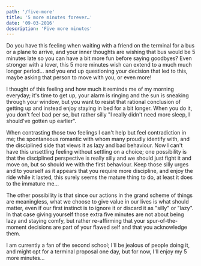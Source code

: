 ```yaml
---
path: '/five-more'
title: '5 more minutes forever…'
date: '09-03-2016'
description: 'Five more minutes'
---
```


Do you have this feeling when waiting with a friend on the terminal for a bus or a plane to arrive, and your inner thoughts are wishing that bus would be 5 minutes late so you can have a bit more fun before saying goodbyes? Even stronger with a lover, this 5 more minutes wish can extend to a much much longer period… and you end up questioning your decision that led to this, maybe asking that person to move with you, or even more!

I thought of this feeling and how much it reminds me of my morning everyday; it's time to get up, your alarm is ringing and the sun is sneaking through your window, but you want to resist that rational conclusion of getting up and instead enjoy staying in bed for a bit longer. When you do it, you don't feel bad per se, but rather silly "I really didn't need more sleep, I should've gotten up earlier".

When contrasting those two feelings I can't help but feel contradiction in me; the spontaneous romantic with whom many proudly identify with, and the disciplined side that views it as lazy and bad behaviour.
Now I can't have this unsettling feeling without settling on a choice; one possibility is that the disciplined perspective is really silly and we should just fight it and move on, but so should we with the first behaviour. Keep those silly urges and to yourself as it appears that you require more discipline, and enjoy the ride while it lasted, this surely seems the mature thing to do, at least it does to the immature me…

The other possibility is that since our actions in the grand scheme of things are meaningless, what we choose to give value in our lives is what should matter, even if our first instinct is to ignore it or discard it as "silly" or "lazy". In that case giving yourself those extra five minutes are not about being lazy and staying comfy, but rather re-affirming that your spur-of-the-moment decisions are part of your flawed self and that you acknowledge them.

I am currently a fan of the second school; I'll be jealous of people doing it, and might opt for a terminal proposal one day, but for now, I'll enjoy my 5 more minutes…

